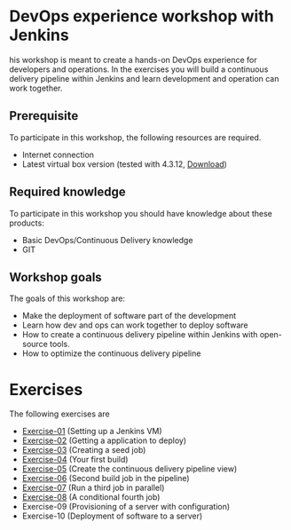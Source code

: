 # DevOps experience workshop with Jenkins

his workshop is meant to create a hands-on DevOps experience for developers and operations. In the exercises you will 
build a continuous delivery pipeline within Jenkins and learn development and operation can work together.
 
## Prerequisite

To participate in this workshop, the following resources are required.

- Internet connection
- Latest virtual box version (tested with 4.3.12, [Download](https://www.virtualbox.org/))

## Required knowledge

To participate in this workshop you should have knowledge about these products:

- Basic DevOps/Continuous Delivery knowledge
- GIT

## Workshop goals

The goals of this workshop are:

- Make the deployment of software part of the development
- Learn how dev and ops can work together to deploy software
- How to create a continuous delivery pipeline within Jenkins with open-source tools.
- How to optimize the continuous delivery pipeline

# Exercises

The following exercises are

- [Exercise-01](exercise-01/README.md) (Setting up a Jenkins VM)
- [Exercise-02](exercise-02/README.md) (Getting a application to deploy)
- [Exercise-03](exercise-03/README.md) (Creating a seed job)
- [Exercise-04](exercise-04/README.md) (Your first build)
- [Exercise-05](exercise-05/README.md) (Create the continuous delivery pipeline view)
- [Exercise-06](exercise-06/README.md) (Second build job in the pipeline)
- [Exercise-07](exercise-07/README.md) (Run a third job in parallel)
- [Exercise-08](exercise-08/README.md) (A conditional fourth job)
- Exercise-09 (Provisioning of a server with configuration)
- Exercise-10 (Deployment of software to a server) 
